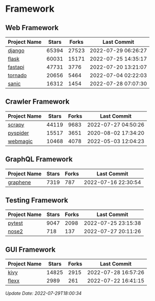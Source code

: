 # Framework

## Web Framework
| Project Name | Stars | Forks | Last Commit |
| ------------ | ----- | ----- | ----------- |
| [django](https://github.com/django/django) | 65394 | 27523 | 2022-07-29 06:26:27 |
| [flask](https://github.com/pallets/flask) | 60031 | 15171 | 2022-07-25 14:35:17 |
| [fastapi](https://github.com/tiangolo/fastapi) | 47731 | 3776 | 2022-07-20 13:21:07 |
| [tornado](https://github.com/tornadoweb/tornado) | 20656 | 5464 | 2022-07-04 02:22:03 |
| [sanic](https://github.com/sanic-org/sanic) | 16312 | 1454 | 2022-07-28 07:07:30 |

## Crawler Framework
| Project Name | Stars | Forks | Last Commit |
| ------------ | ----- | ----- | ----------- |
| [scrapy](https://github.com/scrapy/scrapy) | 44119 | 9683 | 2022-07-27 04:50:26 |
| [pyspider](https://github.com/binux/pyspider) | 15517 | 3651 | 2020-08-02 17:34:20 |
| [webmagic](https://github.com/code4craft/webmagic) | 10468 | 4078 | 2022-05-03 12:04:23 |

## GraphQL Framework
| Project Name | Stars | Forks | Last Commit |
| ------------ | ----- | ----- | ----------- |
| [graphene](https://github.com/graphql-python/graphene) | 7319 | 787 | 2022-07-16 22:30:54 |

## Testing Framework
| Project Name | Stars | Forks | Last Commit |
| ------------ | ----- | ----- | ----------- |
| [pytest](https://github.com/pytest-dev/pytest) | 9047 | 2098 | 2022-07-25 23:15:38 |
| [nose2](https://github.com/nose-devs/nose2) | 718 | 137 | 2022-07-27 20:11:26 |

## GUI Framework
| Project Name | Stars | Forks | Last Commit |
| ------------ | ----- | ----- | ----------- |
| [kivy](https://github.com/kivy/kivy) | 14825 | 2915 | 2022-07-28 16:57:26 |
| [flexx](https://github.com/flexxui/flexx) | 2989 | 261 | 2022-07-22 16:41:15 |

*Update Date: 2022-07-29T18:00:34*